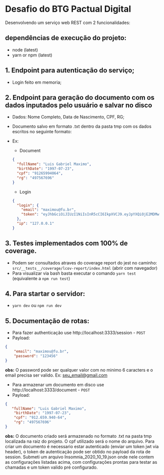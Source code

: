 # Desafio do BTG Pactual Digital

Desenvolvendo um serviço web REST com 2 funcionalidades:

## dependências de execução do projeto:

- node (latest)
- yarn or npm (latest)

## 1. Endpoint para autenticação do serviço;
   - Login feito em memoria;
   
## 2. Endpoint para geração do documento com os dados inputados pelo usuário e salvar no disco

   - Dados: Nome Completo, Data de Nascimento, CPF, RG;
   - Documento salvo em formato .txt dentro da pasta tmp com os dados escritos no seguinte formato:
   - Ex:

     - Document

     ```json
     {
       "fullName": "Luis Gabriel Maximo",
       "birthDate": "1997-07-23",
       "cpf": "91265994064",
       "rg": "497567696"
     }
     ```

     - Login

     ```json
     {
       "login": {
         "email": "maximou@fu.br",
         "token": "eyJhbGciOiJIUzI1NiIsInR5cCI6IkpXVCJ9.eyJpYXQiOjE2MDMwODAwMDQsImV4cCI6MTYwMzY4NDgwNCwic3ViIjoibWF4aW1vdUBmdS5iciJ9.    R46HW4BBM3u_t6xTHYG7NjHEmjZjbwnvlIF9pz8MQ7U"
       },
       "ip": "127.0.0.1"
     }
     ```

## 3. Testes implementados com 100% de coverage.
   - Podem ser consultados atraves do coverage report do jest no caminho: ```src/__tests__/coverage/lcov-report/index.html``` (abrir com navegador)
   - Para visualizar via bash basta executar o comando ```yarn test``` (equivalente a ```npm run test```)

## 4. Para startar o servidor:
   - ```yarn dev``` ou ```npm run dev```
   
## 5. Documentação de rotas:
   - Para fazer authenticação use http://localhost:3333/session - ```POST```
   - Payload:
   ```json
   {
	   "email": "maximou@fu.br",
	   "password": "123456"
   }
   ```
   **obs:** O password pode ser qualquer valor com no minimo 6 caracters e o email precisa ser valido. Ex: seu_email@gmail.com
   
   - Para armazenar um documento em disco use http://localhost:3333/document - ```POST```
   - Payload:
   ```json
   {
      "fullName": "Luis Gabriel Maximo",
	   "birthDate": "1997-07-23",
	   "cpf": "912.659.940-64",
	   "rg": "497567696"
   }
   ```
   **obs:** O documento criado será armazenado no formato .txt na pasta tmp localizada na raiz do projeto. O cpf utilizado será o nome do arquivo. Para criar um documento é necessario estar autenticado (enviar um token jwt via header), o token de autenticação pode ser obtido no payload da rota de session. Submeti um arquivo Insomnia_2020_10_19.json onde nele contem as configurações listadas acima, com configurações prontas para testar as chamadas e um token valido pré configurado.
